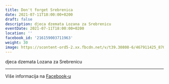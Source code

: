 ```yaml
---
title: Don't forget Srebrenica
date: 2021-07-11T18:00:00+0200
draft: false
description: djeca dzemata Lozana za Srebrenicu
eventDate: 2021-07-11T18:00:00+0200
location: ''
facebook_id: '216159003711963'
weight: 30
image: https://scontent-ord5-2.xx.fbcdn.net/v/t39.30808-6/467911425_8702124949883247_8451066247417132989_n.jpg?_nc_cat=103&ccb=1-7&_nc_sid=9e60e4&_nc_ohc=4rWnO4jEutcQ7kNvwHzoOiP&_nc_oc=AdmoER-OYsrPR6VeXma67F3lbNyYeRElFVF6diBc_fC8XCB562b3GgkswubsJ7q-Bzs&_nc_zt=23&_nc_ht=scontent-ord5-2.xx&edm=ABTKTjYEAAAA&_nc_gid=hN8ZkZfEBs-gzYJcMmv8Sw&oh=00_AfRrS9tOON6Py7j_GXyit-66JT4cI0ge6vG5jZpeZgqHqw&oe=6877BDD9
---
```


djeca dzemata Lozana za Srebrenicu

---

Više informacija na [Facebook-u](https://facebook.com/events/216159003711963)